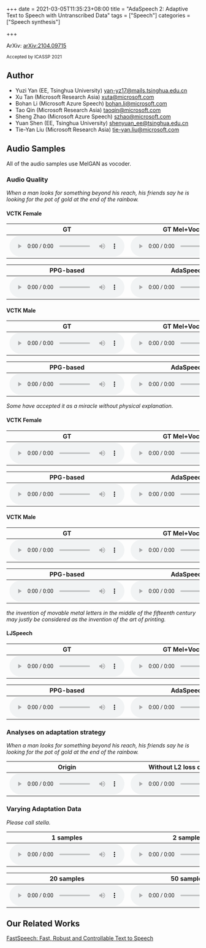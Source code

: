 +++
date = 2021-03-05T11:35:23+08:00
title = "AdaSpeech 2: Adaptive Text to Speech with Untranscribed Data"
tags = ["Speech"]
categories = ["Speech synthesis"]

+++

ArXiv: [arXiv:2104.09715](https://arxiv.org/pdf/2104.09715.pdf)

<small>Accepted by ICASSP 2021</small>

## Author

- Yuzi Yan (EE, Tsinghua University) <yan-yz17@mails.tsinghua.edu.cn>
- Xu Tan (Microsoft Research Asia) <xuta@microsoft.com>
- Bohan Li (Microsoft Azure Speech) <bohan.li@microsoft.com>
- Tao Qin (Microsoft Research Asia) <taoqin@microsoft.com>
- Sheng Zhao (Microsoft Azure Speech) <szhao@microsoft.com>
- Yuan Shen (EE, Tsinghua University) <shenyuan_ee@tsinghua.edu.cn>
- Tie-Yan Liu (Microsoft Research Asia) <tie-yan.liu@microsoft.com>



## Audio Samples

All of the audio samples use MelGAN as vocoder.

### Audio Quality 

*When a man looks for something beyond his reach, his friends say he is looking for the pot of gold at the end of the rainbow.*

#### VCTK Female

<table><thead>
<tr>
<th style="text-align: center">GT</th>
<th style="text-align: center">GT Mel+Vocoder</th>
<th style="text-align: center">Joint-training</th>
</tr></thead><tbody>
<tr>
<td style="text-align: center"><audio controls="controls" ><source src="../audio/adaspeech2/228F/recording/GeneralSentence/00002.wav" autoplay/>Your browser does not support the audio element.</audio></td>
<td style="text-align: center"><audio controls="controls" ><source src="../audio/adaspeech2/228F/gt/GeneralSentence/00002.wav" autoplay/>Your browser does not support the audio element.</audio></td>
<td style="text-align: center"><audio controls="controls" ><source src="../audio/adaspeech2/228F/nautilus/GeneralSentence/00002.wav" autoplay/>Your browser does not support the audio element.</audio></td>
</tr>
</tbody></table>

<table><thead>
<tr>
<th style="text-align: center">PPG-based</th>
<th style="text-align: center">AdaSpeech</th>
<th style="text-align: center">Ours(AdaSpeech 2)</th>
</tr></thead><tbody>
<tr>
<td style="text-align: center"><audio controls="controls" ><source src="../audio/adaspeech2/228F/ppgs/GeneralSentence/00002.wav" autoplay/>Your browser does not support the audio element.</audio></td>
<td style="text-align: center"><audio controls="controls" ><source src="../audio/adaspeech2/228F/fs2/GeneralSentence/00002.wav" autoplay/>Your browser does not support the audio element.</audio></td>
<td style="text-align: center"><audio controls="controls" ><source src="../audio/adaspeech2/228F/untrans/GeneralSentence/00002.wav" autoplay/>Your browser does not support the audio element.</audio></td>
</tr>
</tbody></table>

#### VCTK Male

<table><thead>
<tr>
<th style="text-align: center">GT</th>
<th style="text-align: center">GT Mel+Vocoder</th>
<th style="text-align: center">Joint-training</th>
</tr></thead><tbody>
<tr>
<td style="text-align: center"><audio controls="controls" ><source src="../audio/adaspeech2/245M/recording/GeneralSentence/00002.wav" autoplay/>Your browser does not support the audio element.</audio></td>
<td style="text-align: center"><audio controls="controls" ><source src="../audio/adaspeech2/245M/gt/GeneralSentence/00002.wav" autoplay/>Your browser does not support the audio element.</audio></td>
<td style="text-align: center"><audio controls="controls" ><source src="../audio/adaspeech2/245M/nautilus/GeneralSentence/00002.wav" autoplay/>Your browser does not support the audio element.</audio></td>
</tr>
</tbody></table>

<table><thead>
<tr>
<th style="text-align: center">PPG-based</th>
<th style="text-align: center">AdaSpeech</th>
<th style="text-align: center">Ours(AdaSpeech 2)</th>
</tr></thead><tbody>
<tr>
<td style="text-align: center"><audio controls="controls" ><source src="../audio/adaspeech2/245M/ppgs/GeneralSentence/00002.wav" autoplay/>Your browser does not support the audio element.</audio></td>
<td style="text-align: center"><audio controls="controls" ><source src="../audio/adaspeech2/245M/fs2/GeneralSentence/00002.wav" autoplay/>Your browser does not support the audio element.</audio></td>
<td style="text-align: center"><audio controls="controls" ><source src="../audio/adaspeech2/245M/untrans/GeneralSentence/00002.wav" autoplay/>Your browser does not support the audio element.</audio></td>
</tr>
</tbody></table>

*Some have accepted it as a miracle without physical explanation.*


#### VCTK Female

<table><thead>
<tr>
<th style="text-align: center">GT</th>
<th style="text-align: center">GT Mel+Vocoder</th>
<th style="text-align: center">Joint-training</th>
</tr></thead><tbody>
<tr>
<td style="text-align: center"><audio controls="controls" ><source src="../audio/adaspeech2/228F/recording/GeneralSentence/00004.wav" autoplay/>Your browser does not support the audio element.</audio></td>
<td style="text-align: center"><audio controls="controls" ><source src="../audio/adaspeech2/228F/gt/GeneralSentence/00004.wav" autoplay/>Your browser does not support the audio element.</audio></td>
<td style="text-align: center"><audio controls="controls" ><source src="../audio/adaspeech2/228F/nautilus/GeneralSentence/00004.wav" autoplay/>Your browser does not support the audio element.</audio></td>
</tr>
</tbody></table>

<table><thead>
<tr>
<th style="text-align: center">PPG-based</th>
<th style="text-align: center">AdaSpeech</th>
<th style="text-align: center">Ours(AdaSpeech 2)</th>
</tr></thead><tbody>
<tr>
<td style="text-align: center"><audio controls="controls" ><source src="../audio/adaspeech2/228F/ppgs/GeneralSentence/00004.wav" autoplay/>Your browser does not support the audio element.</audio></td>
<td style="text-align: center"><audio controls="controls" ><source src="../audio/adaspeech2/228F/fs2/GeneralSentence/00004.wav" autoplay/>Your browser does not support the audio element.</audio></td>
<td style="text-align: center"><audio controls="controls" ><source src="../audio/adaspeech2/228F/untrans/GeneralSentence/00004.wav" autoplay/>Your browser does not support the audio element.</audio></td>
</tr>
</tbody></table>

#### VCTK Male

<table><thead>
<tr>
<th style="text-align: center">GT</th>
<th style="text-align: center">GT Mel+Vocoder</th>
<th style="text-align: center">Joint-training</th>
</tr></thead><tbody>
<tr>
<td style="text-align: center"><audio controls="controls" ><source src="../audio/adaspeech2/245M/recording/GeneralSentence/00004.wav" autoplay/>Your browser does not support the audio element.</audio></td>
<td style="text-align: center"><audio controls="controls" ><source src="../audio/adaspeech2/245M/gt/GeneralSentence/00004.wav" autoplay/>Your browser does not support the audio element.</audio></td>
<td style="text-align: center"><audio controls="controls" ><source src="../audio/adaspeech2/245M/nautilus/GeneralSentence/00004.wav" autoplay/>Your browser does not support the audio element.</audio></td>
</tr>
</tbody></table>

<table><thead>
<tr>
<th style="text-align: center">PPG-based</th>
<th style="text-align: center">AdaSpeech</th>
<th style="text-align: center">Ours(AdaSpeech 2)</th>
</tr></thead><tbody>
<tr>
<td style="text-align: center"><audio controls="controls" ><source src="../audio/adaspeech2/245M/ppgs/GeneralSentence/00004.wav" autoplay/>Your browser does not support the audio element.</audio></td>
<td style="text-align: center"><audio controls="controls" ><source src="../audio/adaspeech2/245M/fs2/GeneralSentence/00004.wav" autoplay/>Your browser does not support the audio element.</audio></td>
<td style="text-align: center"><audio controls="controls" ><source src="../audio/adaspeech2/245M/untrans/GeneralSentence/00004.wav" autoplay/>Your browser does not support the audio element.</audio></td>
</tr>
</tbody></table>

*the invention of movable metal letters in the middle of the fifteenth century may justly be considered as the invention of the art of printing.*

#### LJSpeech
<table><thead>
<tr>
<th style="text-align: center">GT</th>
<th style="text-align: center">GT Mel+Vocoder</th>
<th style="text-align: center">Joint-training</th>
</tr></thead><tbody>
<tr>
<td style="text-align: center"><audio controls="controls" ><source src="../audio/adaspeech2/Lj/0000000005.wav" autoplay/>Your browser does not support the audio element.</audio></td>
<td style="text-align: center"><audio controls="controls" ><source src="../audio/adaspeech2/Lj/gt.wav" autoplay/>Your browser does not support the audio element.</audio></td>
<td style="text-align: center"><audio controls="controls" ><source src="../audio/adaspeech2/Lj/nautilus.wav" autoplay/>Your browser does not support the audio element.</audio></td>
</tr>
</tbody></table>

<table><thead>
<tr>
<th style="text-align: center">PPG-based</th>
<th style="text-align: center">AdaSpeech</th>
<th style="text-align: center">Ours(AdaSpeech 2)</th>
</tr></thead><tbody>
<tr>
<td style="text-align: center"><audio controls="controls" ><source src="../audio/adaspeech2/Lj/ppgs.wav" autoplay/>Your browser does not support the audio element.</audio></td>
<td style="text-align: center"><audio controls="controls" ><source src="../audio/adaspeech2/Lj/trans.wav" autoplay/>Your browser does not support the audio element.</audio></td>
<td style="text-align: center"><audio controls="controls" ><source src="../audio/adaspeech2/Lj/untrans.wav" autoplay/>Your browser does not support the audio element.</audio></td>
</tr>
</tbody></table>



### Analyses on adaptation strategy

*When a man looks for something beyond his reach, his friends say he is looking for the pot of gold at the end of the rainbow.*

<table><thead>
<tr>
<th style="text-align: center">Origin</th>
<th style="text-align: center">Without L2 loss constraint</th>
<th style="text-align: center">Fine-tune mel encoder & decoder</th>
</tr></thead><tbody>
<tr>
<td style="text-align: center"><audio controls="controls" ><source src="../audio/adaspeech2/Analyses/Origin.wav" autoplay/>Your browser does not support the audio element.</audio></td>
<td style="text-align: center"><audio controls="controls" ><source src="../audio/adaspeech2/Analyses/withoutL2.wav" autoplay/>Your browser does not support the audio element.</audio></td>
<td style="text-align: center"><audio controls="controls" ><source src="../audio/adaspeech2/Analyses/Both.wav" autoplay/>Your browser does not support the audio element.</audio></td>
</tr>
</tbody></table>

### Varying Adaptation Data

*Please call stella.*

<table><thead>
<tr>
<th style="text-align: center">1 samples</th>
<th style="text-align: center">2 samples</th>
<th style="text-align: center">5 samples</th>
<th style="text-align: center">10 samples</th>
</tr></thead><tbody>
<tr>
<td style="text-align: center"><audio controls="controls" ><source src="../audio/adaspeech2/vary/1.wav" autoplay/>Your browser does not support the audio element.</audio></td>
<td style="text-align: center"><audio controls="controls" ><source src="../audio/adaspeech2/vary/2.wav" autoplay/>Your browser does not support the audio element.</audio></td>
<td style="text-align: center"><audio controls="controls" ><source src="../audio/adaspeech2/vary/5.wav" autoplay/>Your browser does not support the audio element.</audio></td>
<td style="text-align: center"><audio controls="controls" ><source src="../audio/adaspeech2/vary/10.wav" autoplay/>Your browser does not support the audio element.</audio></td>
</tr>
</tbody></table>

<table><thead>
<tr>
<th style="text-align: center">20 samples</th>
<th style="text-align: center">50 samples</th>
<th style="text-align: center">100 samples</th>
</tr></thead><tbody>
<tr>
<td style="text-align: center"><audio controls="controls" ><source src="../audio/adaspeech2/vary/20.wav" autoplay/>Your browser does not support the audio element.</audio></td>
<td style="text-align: center"><audio controls="controls" ><source src="../audio/adaspeech2/vary/50.wav" autoplay/>Your browser does not support the audio element.</audio></td>
<td style="text-align: center"><audio controls="controls" ><source src="../audio/adaspeech2/vary/100.wav" autoplay/>Your browser does not support the audio element.</audio></td>
</tr>
</tbody></table>

## Our Related Works
[FastSpeech: Fast, Robust and Controllable Text to Speech](/fastspeech/)<br>




